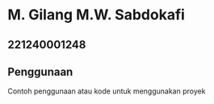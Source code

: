 # M. Gilang M.W. Sabdokafi
## 221240001248


## Penggunaan
Contoh penggunaan atau kode untuk menggunakan proyek

